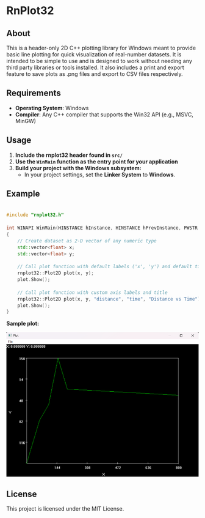 # RnPlot32

## About

This is a header-only 2D C++ plotting library for Windows meant to provide basic line plotting for quick visualization of real-number datasets. It is intended to be simple to use and is designed to work without needing any third party libraries or tools installed. It also includes a print and export feature to save plots as .png files and export to CSV files respectively.

## Requirements

- **Operating System**: Windows
- **Compiler**: Any C++ compiler that supports the Win32 API (e.g., MSVC, MinGW)

## Usage

1. **Include the rnplot32 header found in `src/`**
2. **Use the `WinMain` function as the entry point for your application**
3. **Build your project with the Windows subsystem:**
    - In your project settings, set the **Linker System** to **Windows**.

## Example

```cpp

#include "rnplot32.h"

int WINAPI WinMain(HINSTANCE hInstance, HINSTANCE hPrevInstance, PWSTR pCmdLine, int CmdShow)
{
    // Create dataset as 2-D vector of any numeric type
    std::vector<float> x;
    std::vector<float> y;

    // Call plot function with default labels ('x', 'y') and default tile ('Plot')
    rnplot32::Plot2D plot(x, y);
    plot.Show();

    // Call plot function with custom axis labels and title
    rnplot32::Plot2D plot(x, y, "distance", "time", "Distance vs Time");
    plot.Show();
}

```

**Sample plot:**

!["Demo Screenshot"](PlotDemo.png)

## License

This project is licensed under the MIT License.
